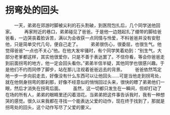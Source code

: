 # 拐弯处的回头
　　一天，弟弟在郊游时脚被尖利的石头割破，到医院包扎后，几个同学送他回家。 
　　再家附近的巷口，弟弟碰见了爸爸。于是他一边翘起扎了绷带的脚给爸爸看，一边哭丧着脸诉苦，满以为会收获一点同情与怜爱，不料爸爸并没有安慰他，只是简单交代几句，便自己走了。 
　　弟弟很伤心，很委屈，也很生气。他觉得爸爸“一点也不关心”他。在他大发牢骚时，有个同学笑着劝到：“别生气，大部分老爹都这样，其实他很爱你，只是不善于表达罢了。不信你看，等会你爸爸走到前面拐弯的地方，他一定会回头看你。”弟弟半信半疑，其他同学也很感兴趣。于是他们不约而同停了脚步，站在那儿注视着爸爸远去的背景。 
　　爸爸依然笃定地一步一步向前走去，好像没有什么东西可以让他回头……可是当他走到拐弯处，就在他侧身拐弯的那刹那，好像不经意似的悄悄回过头来，很快的瞟了弟弟他们一眼，然后才消失在拐弯后面。 
　　虽然，这一切都只发生在一瞬间，但却打动了在场的所有人，弟弟的眼睛里还闪着泪花。当弟弟把这件事告诉我时，我有一种想哭的感觉。很久以来我都在寻找一个能表达父爱的动作，现在终于找到了，那就是拐弯处的回头，这个动作写尽了父爱的要义。
 